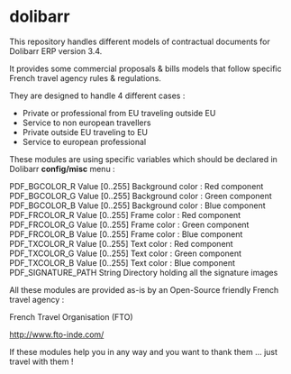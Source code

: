 dolibarr
========

This repository handles different models of contractual documents for Dolibarr ERP version 3.4.

It provides some commercial proposals & bills models that follow specific French travel agency rules & regulations.

They are designed to handle 4 different cases :
  - Private or professional from EU traveling outside EU
  - Service to non european travellers
  - Private outside EU traveling to EU
  - Service to european professional 

These modules are using specific variables which should be declared in Dolibarr **config/misc** menu :

PDF_BGCOLOR_R          Value [0..255]     Background color : Red component
PDF_BGCOLOR_G          Value [0..255]     Background color : Green component
PDF_BGCOLOR_B          Value [0..255]     Background color : Blue component
PDF_FRCOLOR_R          Value [0..255]     Frame color : Red component
PDF_FRCOLOR_G          Value [0..255]     Frame color : Green component
PDF_FRCOLOR_B          Value [0..255]     Frame color : Blue component
PDF_TXCOLOR_R          Value [0..255]     Text color : Red component
PDF_TXCOLOR_G          Value [0..255]     Text color : Green component
PDF_TXCOLOR_B          Value [0..255]     Text color : Blue component
PDF_SIGNATURE_PATH     String             Directory holding all the signature images

All these modules are provided as-is by an Open-Source friendly French travel agency : 

French Travel Organisation (FTO)

http://www.fto-inde.com/

If these modules help you in any way and you want to thank them ... just travel with them !
